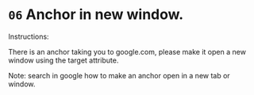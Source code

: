 # `06` Anchor in new window.

Instructions:

There is an anchor taking you to google.com, please make it open a new window using the target attribute.

Note: search in google how to make an anchor open in a new tab or window.